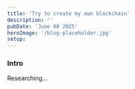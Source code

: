```yaml
---
title: 'Try to create my own blockchain'
description: ''
pubDate: 'June 08 2025'
heroImage: '/blog-placeholder.jpg'
setup:
---
```


### Intro
Researching...